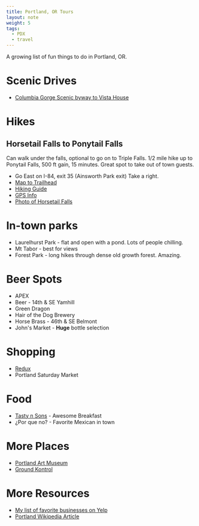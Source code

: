 ```yaml
---
title: Portland, OR Tours
layout: note
weight: 5
tags: 
  - PDX
  - travel
---
```

A growing list of fun things to do in Portland, OR.

# Scenic Drives

- [Columbia Gorge Scenic byway to Vista House](http://byways.org/byways/2141)


# Hikes

## Horsetail Falls to Ponytail Falls

Can walk under the falls, optional to go on to Triple Falls. 1/2 mile hike up to Ponytail Falls, 500 ft gain, 15 minutes. Great spot to take out of town guests. 

- Go East on I-84, exit 35 (Ainsworth Park exit) Take a right.
- [Map to Trailhead](http://maps.google.com/?q=My+Location@+45.590392,-122.067744)
- [Hiking Guide](http://www.portlandhikersfieldguide.org/wiki/Ponytail_Falls_Hike)
- [GPS Info](http://www.everytrail.com/view_trip.php?trip_id=1781948)
- [Photo of Horsetail Falls](http://www.portlandhikersfieldguide.org/wiki/Horsetail_Falls)


# In-town parks

- Laurelhurst Park - flat and open with a pond. Lots of people chilling.
- Mt Tabor - best for views
- Forest Park - long hikes through dense old growth forest. Amazing.


# Beer Spots

- APEX
- Beer - 14th & SE Yamhill
- Green Dragon
- Hair of the Dog Brewery
- Horse Brass - 46th & SE Belmont
- John's Market - **Huge** bottle selection


# Shopping

- [Redux](http://www.yelp.com/biz/redux-portland)
- Portland Saturday Market 


# Food

- [Tasty n Sons](http://www.yelp.com/biz/tasty-n-sons-portland) - Awesome Breakfast 
- ¿Por que no? - Favorite Mexican in town


# More Places

- [Portland Art Museum](http://www.yelp.com/biz/portland-art-museum-portland)
- [Ground Kontrol](http://www.yelp.com/biz/ground-kontrol-classic-arcade-portland-2)


# More Resources

- [My list of favorite businesses on Yelp](http://www.yelp.com/user_details_bookmarks?userid=WkuuL6YQFG3EuHPUK0hjEA)
- [Portland Wikipedia Article](http://en.wikipedia.org/wiki/Portland,_or)

